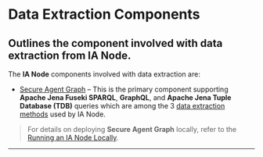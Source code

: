 # Data Extraction Components
## Outlines the component involved with data extraction from IA Node.

The **IA Node** components involved with data extraction are:  
- [Secure Agent Graph](https://github.com/National-Digital-Twin/secure-agent-graph) – This is the primary component supporting **Apache Jena Fuseki SPARQL**, **GraphQL**, and **Apache Jena Tuple Database (TDB)** queries which are among the 3 [data extraction methods](..IANode/data-extraction-methods.md) used by IA Node.  

> For details on deploying **Secure Agent Graph** locally, refer to the [Running an IA Node Locally](../Deployment/DeploymentLocal.md).  

---
